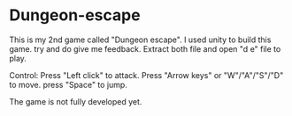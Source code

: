 # Dungeon-escape
This is my 2nd game called "Dungeon escape". I used unity to build this game.
try and do give me feedback.
Extract both file and open "d e" file to play.

Control:
Press "Left click" to attack. Press "Arrow keys" or "W"/"A"/"S"/"D" to move. press "Space" to jump.

The game is not fully developed yet.
